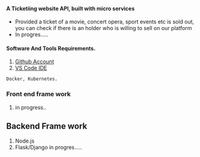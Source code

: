 #### A Ticketiing website API, built with micro services

* Provided a ticket of a movie, concert opera, sport events etc is sold out, you can check if there is an holder who is willing to sell on our platform 
* In progres.....

#### Software And Tools Requirements.

1. [Github Account](https://github.com/kunle001)
2. [VS Code IDE ](https://code.visualstudio.com/)


```
Docker, Kubernetes. 
```
### Front end frame work
1. in progress..

## Backend Frame work

1. Node.js
2. Flask/Django in progres.....